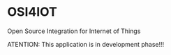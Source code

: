 # OSI4IOT

Open Source Integration for Internet of Things

ATENTION: This application is in development phase!!!